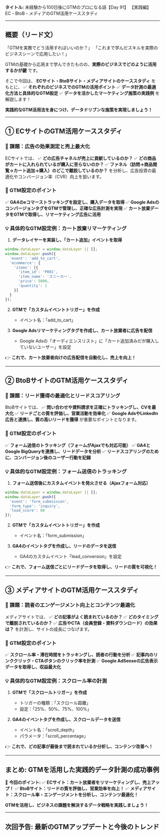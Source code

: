 **タイトル:**
未経験から100日後にGTMのプロになる話【Day 91】
【実践編】EC・BtoB・メディアのGTM活用ケーススタディ

---

## **概要（リード文）**

「GTMを実務でどう活用すればいいのか？」
「これまで学んだスキルを実際のビジネスシーンで応用したい！」

GTMの基礎から応用まで学んできたものの、**実際のビジネスでどのように活用するかが鍵** です。

そこで今回は、 **ECサイト・BtoBサイト・メディアサイトのケーススタディ** をもとに、
✅ **それぞれのビジネスでのGTMの活用ポイント**
✅ **データ計測の最適化方法と具体的なGTM設定**
✅ **データを活かしたマーケティング施策の実践例**
を解説します！

**実践的なGTM活用法を身につけ、データドリブンな施策を実現しましょう！**

---

## **① ECサイトのGTM活用ケーススタディ**

### **📌 課題：広告の効果測定と売上最大化**
ECサイトでは、
✅ **どの広告チャネルが売上に貢献しているのか？**
✅ **どの商品がカートに入れられているが購入に至らないのか？**
✅ **ファネル（訪問→商品閲覧→カート追加→購入）のどこで離脱しているのか？**
を分析し、広告投資の最適化やコンバージョン率（CVR）向上を狙います。

### **🔹 GTM設定のポイント**
✅ **GA4のeコマーストラッキングを設定し、購入データを取得**
✅ **Google AdsのコンバージョンタグをGTMで管理し、正確な広告計測を実現**
✅ **カート放棄データをGTMで取得し、リマーケティング広告に活用**

### **💡 具体的なGTM設定例：カート放棄リマーケティング**

1. **データレイヤーを実装し、「カート追加」イベントを取得**
```javascript
window.dataLayer = window.dataLayer || [];
window.dataLayer.push({
  'event': 'add_to_cart',
  'ecommerce': {
    'items': [{
      'item_id': 'P001',
      'item_name': 'スニーカー',
      'price': 5000,
      'quantity': 1
    }]
  }
});
```

2. **GTMで「カスタムイベントトリガー」を作成**
   - イベント名：「add_to_cart」

3. **Google Adsリマーケティングタグを作成し、カート放棄者に広告を配信**
   - Google Adsの「オーディエンスリスト」に「カート追加済みだが購入していないユーザー」を設定

👉 **これで、カート放棄者向けの広告配信を自動化し、売上を向上！**

---

## **② BtoBサイトのGTM活用ケーススタディ**

### **📌 課題：リード獲得の最適化とリードスコアリング**
BtoBサイトでは、
✅ **問い合わせや資料請求を正確にトラッキングし、CVを最大化**
✅ **リードごとの質を評価し、営業活動を効率化**
✅ **Google AdsやLinkedIn広告と連携し、質の高いリードを獲得**
が重要なポイントとなります。

### **🔹 GTM設定のポイント**
✅ **フォーム送信のトラッキング（フォームがAjaxでも対応可能）**
✅ **GA4とGoogle BigQueryを連携し、リードデータを分析**
✅ **リードスコアリングのために、コンバージョン後のユーザー行動を記録**

### **💡 具体的なGTM設定例：フォーム送信のトラッキング**

1. **フォーム送信後にカスタムイベントを発火させる（Ajaxフォーム対応）**
```javascript
window.dataLayer = window.dataLayer || [];
window.dataLayer.push({
  'event': 'form_submission',
  'form_type': 'inquiry',
  'lead_score': 80
});
```

2. **GTMで「カスタムイベントトリガー」を作成**
   - イベント名：「form_submission」

3. **GA4のイベントタグを作成し、リードのデータを送信**
   - GA4のカスタムイベント「lead_conversion」を設定

👉 **これで、フォーム送信ごとにリードデータを取得し、リードの質を可視化！**

---

## **③ メディアサイトのGTM活用ケーススタディ**

### **📌 課題：読者のエンゲージメント向上とコンテンツ最適化**
メディアサイトでは、
✅ **どの記事がよく読まれているのか？**
✅ **どのタイミングで離脱されているのか？**
✅ **広告やCTA（会員登録・資料ダウンロード）の効果は？**
を計測し、サイトの成長につなげます。

### **🔹 GTM設定のポイント**
✅ **スクロール率・滞在時間をトラッキングし、読者の行動を分析**
✅ **記事内のリンククリック・CTAボタンのクリック率を計測**
✅ **Google AdSenseの広告表示データを取得し、収益最大化**

### **💡 具体的なGTM設定例：スクロール率の計測**

1. **GTMで「スクロールトリガー」を作成**
   - トリガーの種類：「スクロール距離」
   - 設定：「25%、50%、75%、100%」

2. **GA4のイベントタグを作成し、スクロールデータを送信**
   - イベント名：「scroll_depth」
   - パラメータ：「scroll_percentage」

👉 **これで、どの記事が最後まで読まれているか分析し、コンテンツ改善へ！**

---

## **まとめ: GTMを活用した実践的データ計測の成功事例**

📌 **今回のポイント:**
✅ **ECサイト：カート放棄者をリマーケティングし、売上アップ！**
✅ **BtoBサイト：リードの質を評価し、営業効率を向上！**
✅ **メディアサイト：スクロール率・エンゲージメントを分析し、コンテンツ最適化！**

**GTMを活用し、ビジネスの課題を解決するデータ戦略を実践しましょう！**

---

## **次回予告: 最新のGTMアップデートと今後のトレンド**
